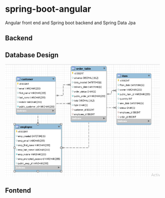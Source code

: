 # spring-boot-angular
Angular front end and Spring boot backend and Spring Data Jpa 
## Backend 
## Database Design
![alt text](https://github.com/Tharindu-971/spring-boot-angular/blob/main/Backend/spring-boot-tailor-management-final/src/main/resources/database.PNG)

## Fontend
